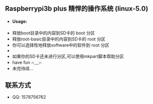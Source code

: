 ## Raspberrypi3b plus 精悍的操作系统 (linux-5.0)

* #### Usage:
* 释放boot目录中的内容到SD卡的 boot 分区
* 释放root-basic目录中的内容到SD卡的 root 分区
* 你可以选择性地释放software中的软件到 root 分区
*
* 如果你的SD卡还未进行分区,可以使用mkpart脚本帮助分区
* have fun    ∩﹏∩
* 未完待续...

## 联系方式

* QQ: 1578756762

